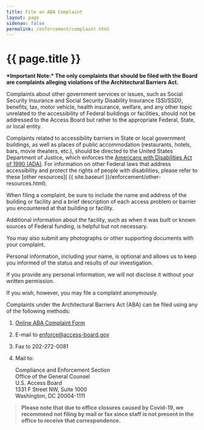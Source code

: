 ```yaml
---
title: File an ABA Complaint
layout: page
sidenav: false
permalink: /enforcement/complaint.html
---
```

# {{ page.title }}

**\*Important Note:\* The only complaints that should be filed with the Board are complaints alleging violations of the Architectural Barriers Act.**

Complaints about other government services or issues, such as Social Security Insurance and Social Security Disability Insurance (SSI/SSDI), benefits, tax, motor vehicle, health insurance, welfare, and any other topic unrelated to the accessibility of Federal buildings or facilities, should not be addressed to the Access Board but rather to the appropriate Federal, State, or local entity.

Complaints related to accessibility barriers in State or local government buildings, as well as places of public accommodation (restaurants, hotels, bars, movie theaters, etc.), should be directed to the United States Department of Justice, which enforces the [Americans with Disabilities Act of 1990 (ADA)](https://www.ada.gov/). For information on other Federal laws that address accessibility and protect the rights of people with disabilities, please refer to these [other resources]( {{ site.baseurl }}/enforcement/other-resources.html).

When filing a complaint, be sure to include the name and address of the building or facility and a brief description of each access problem or barrier you encountered at that building or facility.

Additional information about the facility, such as when it was built or known sources of Federal funding, is helpful but not necessary.

You may also submit any photographs or other supporting documents with your complaint.

Personal information, including your name, is optional and allows us to keep you informed of the status and results of our investigation.

If you provide any personal information, we will not disclose it without your written permission.

If you wish, however, you may file a complaint anonymously.


Complaints under the Architectural Barriers Act (ABA) can be filed using any of the following methods:

1. [Online ABA Complaint Form](https://cts.access-board.gov/formsiq/form.do?formset_id=2&ds=fdd&reload=true)
1. E-mail to [enforce@access-board.gov](mailto:enforce@access-board.gov)
1. Fax to 202-272-0081
1. Mail to:

    Compliance and Enforcement Section  
    Office of the General Counsel  
    U.S. Access Board  
    1331 F Street NW, Suite 1000  
    Washington, DC 20004-1111

>**Please note that due to office closures caused by Covid-19, we recommend not filing by mail or fax since staff is not present in the office to receive that correspondence.**